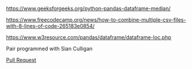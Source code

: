 https://www.geeksforgeeks.org/python-pandas-dataframe-median/

https://www.freecodecamp.org/news/how-to-combine-multiple-csv-files-with-8-lines-of-code-265183e0854/

https://www.w3resource.com/pandas/dataframe/dataframe-loc.php

Pair programmed with Sian Culligan

[Pull Request](https://github.com/NickDorkins/data_with_pandas/pull/2)